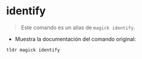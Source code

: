# identify

> Este comando es un alias de `magick identify`.

- Muestra la documentación del comando original:

`tldr magick identify`
